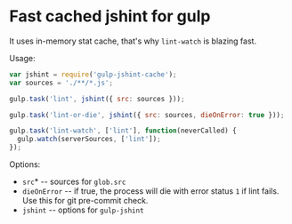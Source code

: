 
# Fast cached jshint for gulp

It uses in-memory stat cache, that's why `lint-watch` is blazing fast.

Usage:
```js
var jshint = require('gulp-jshint-cache');
var sources = './**/*.js';

gulp.task('lint', jshint({ src: sources }));

gulp.task('lint-or-die', jshint({ src: sources, dieOnError: true }));

gulp.task('lint-watch', ['lint'], function(neverCalled) {
  gulp.watch(serverSources, ['lint']);
});
```

Options:
  - `src`* -- sources for `glob.src`
  - `dieOnError` -- if true, the process will die with error status `1` if lint fails. Use this for git pre-commit check.
  - `jshint` -- options for `gulp-jshint`

